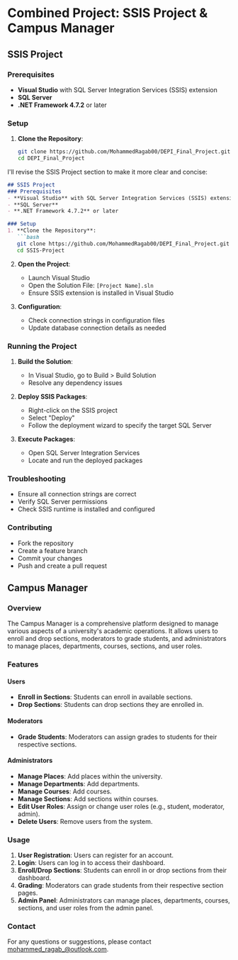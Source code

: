 # Combined Project: SSIS Project & Campus Manager

## SSIS Project
### Prerequisites
- **Visual Studio** with SQL Server Integration Services (SSIS) extension
- **SQL Server**
- **.NET Framework 4.7.2** or later

### Setup
1. **Clone the Repository**:
   ```bash
   git clone https://github.com/MohammedRagab00/DEPI_Final_Project.git
   cd DEPI_Final_Project

I'll revise the SSIS Project section to make it more clear and concise:

```markdown
## SSIS Project
### Prerequisites
- **Visual Studio** with SQL Server Integration Services (SSIS) extension
- **SQL Server**
- **.NET Framework 4.7.2** or later

### Setup
1. **Clone the Repository**:
   ```bash
   git clone https://github.com/MohammedRagab00/DEPI_Final_Project.git
   cd SSIS-Project
   ```

2. **Open the Project**:
   - Launch Visual Studio
   - Open the Solution File: `[Project Name].sln`
   - Ensure SSIS extension is installed in Visual Studio

3. **Configuration**:
   - Check connection strings in configuration files
   - Update database connection details as needed

### Running the Project
1. **Build the Solution**:
   - In Visual Studio, go to Build > Build Solution
   - Resolve any dependency issues

2. **Deploy SSIS Packages**:
   - Right-click on the SSIS project
   - Select "Deploy" 
   - Follow the deployment wizard to specify the target SQL Server

3. **Execute Packages**:
   - Open SQL Server Integration Services
   - Locate and run the deployed packages

### Troubleshooting
- Ensure all connection strings are correct
- Verify SQL Server permissions
- Check SSIS runtime is installed and configured

### Contributing
- Fork the repository
- Create a feature branch
- Commit your changes
- Push and create a pull request


## Campus Manager

### Overview
The Campus Manager is a comprehensive platform designed to manage various aspects of a university's academic operations. It allows users to enroll and drop sections, moderators to grade students, and administrators to manage places, departments, courses, sections, and user roles.

### Features
#### Users
- **Enroll in Sections**: Students can enroll in available sections.
- **Drop Sections**: Students can drop sections they are enrolled in.

#### Moderators
- **Grade Students**: Moderators can assign grades to students for their respective sections.

#### Administrators
- **Manage Places**: Add places within the university.
- **Manage Departments**: Add departments.
- **Manage Courses**: Add courses.
- **Manage Sections**: Add sections within courses.
- **Edit User Roles**: Assign or change user roles (e.g., student, moderator, admin).
- **Delete Users**: Remove users from the system.

### Usage
1. **User Registration**: Users can register for an account.
2. **Login**: Users can log in to access their dashboard.
3. **Enroll/Drop Sections**: Students can enroll in or drop sections from their dashboard.
4. **Grading**: Moderators can grade students from their respective section pages.
5. **Admin Panel**: Administrators can manage places, departments, courses, sections, and user roles from the admin panel.

### Contact
For any questions or suggestions, please contact [mohammed_ragab_@outlook.com](mailto:mohammed_ragab_@outlook.com).
